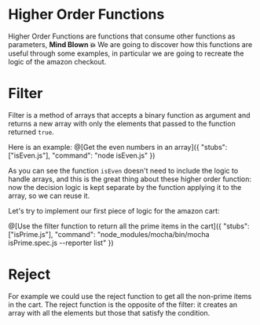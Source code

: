 # Higher Order Functions
Higher Order Functions are functions that consume other functions as parameters, **Mind Blown 💥**
We are going to discover how this functions are useful through some examples, in particular we are going to recreate the logic of the amazon checkout.

# Filter
Filter is a method of arrays that accepts a binary function as argument and returns a new array with only the elements that passed to the function returned `true`.

Here is an example:
@[Get the even numbers in an array]({ "stubs": ["isEven.js"], "command": "node isEven.js" })

As you can see the function `isEven` doesn't need to include the logic to handle arrays, and this is the great thing about these higher order function: now the decision logic is kept separate by the function applying it to the array, so we can reuse it.

Let's try to implement our first piece of logic for the amazon cart:

@[Use the filter function to return all the prime items in the cart]({ "stubs": ["isPrime.js"], "command": "node_modules/mocha/bin/mocha isPrime.spec.js --reporter list" })

# Reject
For example we could use the reject function to get all the non-prime items in the cart. The reject function is the opposite of the filter: it creates an array with all the elements but those that satisfy the condition.
